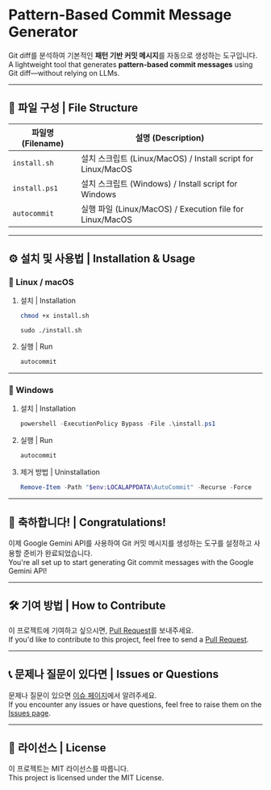 # Pattern-Based Commit Message Generator

Git diff를 분석하여 기본적인 **패턴 기반 커밋 메시지**를 자동으로 생성하는 도구입니다.  
A lightweight tool that generates **pattern-based commit messages** using Git diff—without relying on LLMs.

---

## 📁 파일 구성 | File Structure


| 파일명 (Filename)   | 설명 (Description)                                          |
|--------------------|-------------------------------------------------------------|
| `install.sh`       | 설치 스크립트 (Linux/MacOS) / Install script for Linux/MacOS  |
| `install.ps1`      | 설치 스크립트 (Windows) / Install script for Windows          |
| `autocommit`       | 실행 파일 (Linux/MacOS) / Execution file for Linux/MacOS      |

---

## ⚙️ 설치 및 사용법 | Installation & Usage

### 🔸 Linux / macOS

1. 설치 | Installation
    ```bash
    chmod +x install.sh
    ```
    ```ㅠㅁ노
    sudo ./install.sh
    ```

2. 실행 | Run
    ```bash
    autocommit
    ```

---

### 🔹 Windows

1. 설치 | Installation
    ```powershell
    powershell -ExecutionPolicy Bypass -File .\install.ps1
    ```

2. 실행 | Run
    ```powershell
    autocommit
    ```

3. 제거 방법 | Uninstallation
    ```powershell
    Remove-Item -Path "$env:LOCALAPPDATA\AutoCommit" -Recurse -Force
    ```

---

## 🎉 축하합니다! | Congratulations!

이제 Google Gemini API를 사용하여 Git 커밋 메시지를 생성하는 도구를 설정하고 사용할 준비가 완료되었습니다.  
You're all set up to start generating Git commit messages with the Google Gemini API!

---

## 🛠️ 기여 방법 | How to Contribute

이 프로젝트에 기여하고 싶으시면, [Pull Request](https://github.com/liminteger/auto-commit-message/pulls)를 보내주세요.  
If you'd like to contribute to this project, feel free to send a [Pull Request](https://github.com/liminteger/auto-commit-message/pulls).

---

## 📞 문제나 질문이 있다면 | Issues or Questions

문제나 질문이 있으면 [이슈 페이지](https://github.com/liminteger/auto-commit-message/issues)에서 알려주세요.  
If you encounter any issues or have questions, feel free to raise them on the [Issues page](https://github.com/liminteger/auto-commit-message/issues).

---

## 📄 라이선스 | License

이 프로젝트는 MIT 라이선스를 따릅니다.  
This project is licensed under the MIT License.

